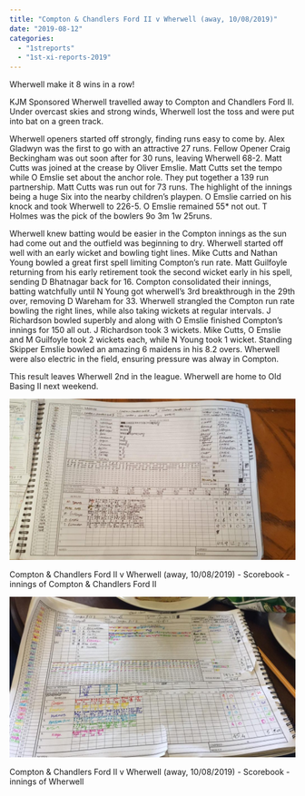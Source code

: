 ```yaml
---
title: "Compton & Chandlers Ford II v Wherwell (away, 10/08/2019)"
date: "2019-08-12"
categories: 
  - "1streports"
  - "1st-xi-reports-2019"
---
```


Wherwell make it 8 wins in a row!

KJM Sponsored Wherwell travelled away to Compton and Chandlers Ford II. Under overcast skies and strong winds, Wherwell lost the toss and were put into bat on a green track.

Wherwell openers started off strongly, finding runs easy to come by. Alex Gladwyn was the first to go with an attractive 27 runs. Fellow Opener Craig Beckingham was out soon after for 30 runs, leaving Wherwell 68-2. Matt Cutts was joined at the crease by Oliver Emslie. Matt Cutts set the tempo while O Emslie set about the anchor role. They put together a 139 run partnership. Matt Cutts was run out for 73 runs. The highlight of the innings being a huge Six into the nearby children’s playpen. O Emslie carried on his knock and took Wherwell to 226-5. O Emslie remained 55\* not out. T Holmes was the pick of the bowlers 9o 3m 1w 25runs.

Wherwell knew batting would be easier in the Compton innings as the sun had come out and the outfield was beginning to dry. Wherwell started off well with an early wicket and bowling tight lines. Mike Cutts and Nathan Young bowled a great first spell limiting Compton’s run rate. Matt Guilfoyle returning from his early retirement took the second wicket early in his spell, sending D Bhatnagar back for 16. Compton consolidated their innings, batting watchfully until N Young got wherwell’s 3rd breakthrough in the 29th over, removing D Wareham for 33. Wherwell strangled the Compton run rate bowling the right lines, while also taking wickets at regular intervals. J Richardson bowled superbly and along with O Emslie finished Compton’s innings for 150 all out. J Richardson took 3 wickets. Mike Cutts, O Emslie and M Guilfoyle took 2 wickets each, while N Young took 1 wicket. Standing Skipper Emslie bowled an amazing 6 maidens in his 8.2 overs. Wherwell were also electric in the field, ensuring pressure was alway in Compton.

This result leaves Wherwell 2nd in the league. Wherwell are home to Old Basing II next weekend.

[![](images/20190810-Compton-and-Chandlers-Ford-II-scorebook-Compton-innings-1024x576.jpg)](https://www.wherwellcc.co.uk/wp-content/uploads/2019/08/20190810-Compton-and-Chandlers-Ford-II-scorebook-Compton-innings.jpg)

Compton & Chandlers Ford II v Wherwell (away, 10/08/2019) - Scorebook - innings of Compton & Chandlers Ford II

![](images/20190810-Compton-and-Chandlers-Ford-II-scorebook-Wherwell-innings-1024x575.jpg)

Compton & Chandlers Ford II v Wherwell (away, 10/08/2019) - Scorebook - innings of Wherwell
